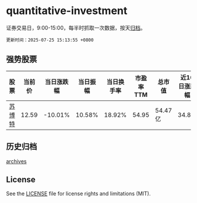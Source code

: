 # quantitative-investment

证券交易日，9:00-15:00，每半时抓取一次数据，按天[归档](archives)。

`更新时间：2025-07-25 15:13:55 +0800`

## 强势股票

|股票|当前价|当日涨跌幅|当日振幅|当日换手率|市盈率TTM|总市值|近10日涨跌幅|
|----|----|----|----|----|----|----|----|
|[苏博特](https://xueqiu.com/S/SH603916)|12.59|-10.01%|10.58%|18.92%|54.95|54.47亿|34.8%|

## 历史归档

[archives](archives)

## License

See the [LICENSE](LICENSE) file for license rights and limitations (MIT).